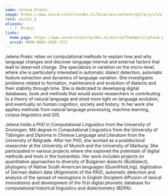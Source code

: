 ```yaml
---
name: Jelena Prokic
image: https://www.universiteitleiden.nl/binaries/content/gallery/ul2student/geesteswetenschappen/j.-jelena-prokic.jpg/j.-jelena-prokic.jpg/d200x250
role: assist_p
aliases:
  - J. Prokic
links:
  home-page: https://www.universiteitleiden.nl/en/staffmembers/jelena-prokic/
  orcid: 0000-0003-2928-7271
---
```


Jelena Prokic relies on computational methods to explain how and why language changes and discover language internal and external factors that lead to observed change. She specializes in variation on the micro-level, where she is particularly interested in automatic dialect detection, automatic feature extraction and dynamics of language variation. She investigates problems related to formation, maintenance and evolution of dialects and their stability through time. She is dedicated to developing digital databases, tools and methods that would assist researchers in contributing to a theory of natural language and shed more light on language evolution, and eventually on human cognition, society and history. In her work she applies methods from natural language processing, machine learning, corpus linguistics and GIS.

Jelena holds a PhD in Computational Linguistics from the University of Groningen, MA degree in Computational Linguistics from the University of Tübingen and Diploma in Chinese Language and Literature from the University of Belgrade. After her PhD, she worked as a postdoctoral researcher at the University of Munich and the University of Marburg. She participated in various projects where she explored the potentials of digital methods and tools in the humanities. Her work includes projects on quantitative approaches to diversity of Bulgarian dialects (Buldialect), phylogeny of Native South American languages (QuantHistLing), digitization of German dialect data (Alignments of the PAD), automatic detection and analysis of the spread of neologisms in English (Incipient diffusion of lexical innovations) and development of the first digital phonetic database for computational historical linguistics and dialectometry (BDPA).
